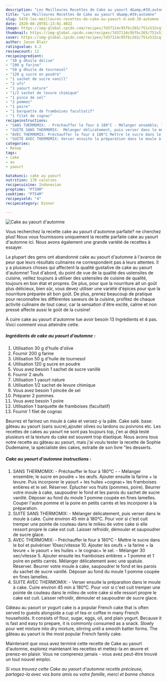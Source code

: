 ```yaml
---
description: "Les Meilleures Recettes de Cake au yaourt d&amp;#39;automne"
title: "Les Meilleures Recettes de Cake au yaourt d&amp;#39;automne"
slug: 5476-les-meilleures-recettes-de-cake-au-yaourt-d-and-39-automne
date: 2020-08-20T01:13:01.402Z
image: https://img-global.cpcdn.com/recipes/7d37114c95fbc265/751x532cq70/cake-au-yaourt-dautomne-photo-principale-de-la-recette.jpg
thumbnail: https://img-global.cpcdn.com/recipes/7d37114c95fbc265/751x532cq70/cake-au-yaourt-dautomne-photo-principale-de-la-recette.jpg
cover: https://img-global.cpcdn.com/recipes/7d37114c95fbc265/751x532cq70/cake-au-yaourt-dautomne-photo-principale-de-la-recette.jpg
author: Jason Blair
ratingvalue: 4.2
reviewcount: 12
recipeingredient:
- "30 g dhuile dolive"
- "200 g farine"
- "50 g dhuile de tournesol"
- "120 g sucre en poudre"
- "1 sachet de sucre vanill"
- "2 ufs"
- "1 yaourt nature"
- "1/2 sachet de levure chimique"
- "1 pince de sel"
- "2 pommes"
- "1 poire"
- "1 barquette de framboises facultatif"
- "1 filet de cognac"
recipeinstructions:
- "SANS THERMOMIX: - Préchauffer le four à 180°C - Mélanger ensemble; le sucre en poudre + les œufs. Ajouter ensuite la farine + la levure. Puis incorporer le yaourt + les huiles +cognac+ les framboises entières et le sel. Réserver. Éplucher vos fruits (pommes, poire). Beurrer votre moule à cake, saupoudrer le fond et les parois du sachet de sucre vanillé. Déposer au fond du moule 1 pomme coupée en fines lamelles. Couper l&#39;autre pomme et la poire en petits carrés et les incorporer à la préparation."
- "SUITE SANS THERMOMIX:  Mélanger délicatement, puis verser dans le moule à cake. Cuire environ 45 min à 180°C. Pour voir si c&#39;est cuit tremper une pointe de couteau dans le milieu de votre cake si elle ressort propre le cake est cuit. Laisser refroidir, démouler et saupoudrer de sucre glace."
- "AVEC THERMOMIX: Préchauffer le four à 180°C Mettre le sucre dans le bol et pulvériser 10sec/vitesse 10. Ajouter les oeufs + la farine + la levure + le yaourt + les huiles + le cognac+ le sel.  Mélanger 30 sec/vitesse 5. Ajouter ensuite les framboises entières + 1 pomme et 1 poire en petits carrés. Mélanger délicatement avec une spatule. Réserver. Beurrer votre moule à cake, saupoudrer le fond et les parois du sachet de sucre vanillé. Déposer au fond du moule 1 pomme coupée en fines lamelles."
- "SUITE AVEC THERMOMIX: Verser ensuite la préparation dans le moule à cake. Cuire environ 45 min à 180°C. Pour voir si c&#39;est cuit tremper une pointe de couteau dans le milieu de votre cake si elle ressort propre le cake est cuit. Laisser refroidir, démouler et saupoudrer de sucre glace."
categories:
- Resep
tags:
- cake
- au
- yaourt

katakunci: cake au yaourt 
nutrition: 178 calories
recipecuisine: Indonesian
preptime: "PT39M"
cooktime: "PT54M"
recipeyield: "4"
recipecategory: Dinner

---
```



![Cake au yaourt d&#39;automne](https://img-global.cpcdn.com/recipes/7d37114c95fbc265/751x532cq70/cake-au-yaourt-dautomne-photo-principale-de-la-recette.jpg)

Vous recherchez la recette cake au yaourt d&#39;automne parfaite? ne cherchez plus! Nous vous fournissons uniquement la recette parfaite cake au yaourt d&#39;automne ici. Nous avons également une grande variété de recettes à essayer.

La plupart des gens ont abandonné cake au yaourt d&#39;automne à l'avance de peur que leurs résultats culinaires ne correspondent pas à leurs attentes. Il y a plusieurs choses qui affectent la qualité gustative de cake au yaourt d&#39;automne! Tout d'abord, du point de vue de la qualité des ustensiles de cuisine, veillez toujours à utiliser des ustensiles de cuisine de qualité, toujours en bon état et propres. De plus, pour que la nourriture ait un goût plus délicieux, bien sûr, vous devez utiliser une variété d'épices pour que la nourriture préparée ait bon goût. De plus, prenez beaucoup de pratique pour reconnaître les différentes saveurs de la cuisine, profitez de chaque activité culinaire de tout cœur, car la sensation d'être excité, calme et non pressé affecte aussi le goût de la cuisine!

<!--inarticleads1-->

À cuire cake au yaourt d&#39;automne tue avoir besoin 13 Ingrédients et 4 pas. Voici comment vous atteindre cette.

##### Ingrédients de cake au yaourt d&#39;automne :

1. Utilisation 30 g d&#39;huile d&#39;olive
1. Fournir 200 g farine
1. Utilisation 50 g d&#39;huile de tournesol
1. Utilisation 120 g sucre en poudre
1. Vous avez besoin 1 sachet de sucre vanillé
1. Fournir 2 œufs
1. Utilisation 1 yaourt nature
1. Utilisation 1/2 sachet de levure chimique
1. Vous avez besoin 1 pincée de sel
1. Préparer 2 pommes
1. Vous avez besoin 1 poire
1. Utilisation 1 barquette de framboises (facultatif)
1. Fournir 1 filet de cognac


Beurrez et farinez un moule à cake et versez-y la pâte. Cake salé. base: gâteau au yaourt (sans sucre),ajouter olives ou lardons ou poivrons etc. Les recettes de cakes au yaourt ne sont pas toujours top, j&#39;en ai déjà testé plusieurs et la texture du cake est souvent trop élastique. Nous avons tous notre recette au gâteau au yaourt, mais j&#39;ai voulu tester la recette de Sophie Dudemaine, la spécialiste des cakes, extraite de son livre &#34;les desserts. 

<!--inarticleads2-->

##### Cake au yaourt d&#39;automne instructions :

1. SANS THERMOMIX: - Préchauffer le four à 180°C - - Mélanger ensemble; le sucre en poudre + les œufs. Ajouter ensuite la farine + la levure. Puis incorporer le yaourt + les huiles +cognac+ les framboises entières et le sel. Réserver. Éplucher vos fruits (pommes, poire). Beurrer votre moule à cake, saupoudrer le fond et les parois du sachet de sucre vanillé. Déposer au fond du moule 1 pomme coupée en fines lamelles. Couper l&#39;autre pomme et la poire en petits carrés et les incorporer à la préparation.
1. SUITE SANS THERMOMIX:  - Mélanger délicatement, puis verser dans le moule à cake. Cuire environ 45 min à 180°C. Pour voir si c&#39;est cuit tremper une pointe de couteau dans le milieu de votre cake si elle ressort propre le cake est cuit. Laisser refroidir, démouler et saupoudrer de sucre glace.
1. AVEC THERMOMIX: - Préchauffer le four à 180°C - Mettre le sucre dans le bol et pulvériser 10sec/vitesse 10. Ajouter les oeufs + la farine + la levure + le yaourt + les huiles + le cognac+ le sel.  - Mélanger 30 sec/vitesse 5. Ajouter ensuite les framboises entières + 1 pomme et 1 poire en petits carrés. Mélanger délicatement avec une spatule. Réserver. Beurrer votre moule à cake, saupoudrer le fond et les parois du sachet de sucre vanillé. Déposer au fond du moule 1 pomme coupée en fines lamelles.
1. SUITE AVEC THERMOMIX: - Verser ensuite la préparation dans le moule à cake. Cuire environ 45 min à 180°C. Pour voir si c&#39;est cuit tremper une pointe de couteau dans le milieu de votre cake si elle ressort propre le cake est cuit. Laisser refroidir, démouler et saupoudrer de sucre glace.


Gâteau au yaourt or yogurt cake is a popular French cake that is often served to guests alongside a cup of tea or coffee in many French households. It consists of flour, sugar, eggs, oil, and plain yogurt. Because it is fast and easy to prepare, it is commonly consumed as a snack. Slowly pour wet mixture into dry mixture, stirring until a smooth batter forms. The gâteau au yaourt is the most popular French family cake. 

<!--inarticleads1-->

<p>
Maintenant que vous avez terminé cette recette de Cake au yaourt d&#39;automne, explorez maintenant les recettes et mettez-la en œuvre et prenez-en plaisir. Vous ne comprenez jamais - vous avez peut-être trouvé un tout nouvel emploi.
</p>

<p>
<i>Si vous trouvez cette Cake au yaourt d&#39;automne recette précieuse, partagez-la avec vos bons amis ou votre famille, merci et bonne chance.</i>
</p>
